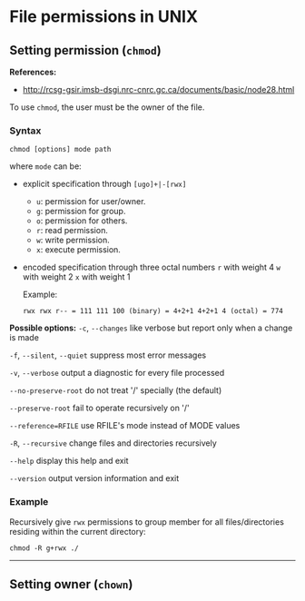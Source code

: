 # File permissions in UNIX


## Setting permission (`chmod`)

**References:**
- http://rcsg-gsir.imsb-dsgi.nrc-cnrc.gc.ca/documents/basic/node28.html


To use `chmod`, the user must be the owner of the file.


### Syntax

~~~~
chmod [options] mode path
~~~~


where `mode` can be:
- explicit specification through `[ugo]+|-[rwx]`


	- `u`: permission for user/owner. 
	- `g`: permission for group. 
	- `o`: permission for others. 
	- `r`: read permission. 
	- `w`: write permission. 
	- `x`: execute permission. 

- encoded specification through three octal numbers
	`r` with weight 4
    `w` with weight 2
	`x` with weight 1

	Example:
	
	~~~~
	rwx rwx r-- = 111 111 100 (binary) = 4+2+1 4+2+1 4 (octal) = 774
	~~~~


**Possible options:**
`-c`, `--changes`
       like verbose but report only when a change is made

`-f`, `--silent`, `--quiet`
       suppress most error messages

`-v`, `--verbose`
       output a diagnostic for every file processed

`--no-preserve-root`
       do not treat '/' specially (the default)

`--preserve-root`
       fail to operate recursively on '/'

`--reference=RFILE`
       use RFILE's mode instead of MODE values

`-R`, `--recursive`
       change files and directories recursively

`--help` display this help and exit

`--version`
       output version information and exit


### Example

Recursively give `rwx` permissions to group member for all files/directories residing within the current directory:

~~~~
chmod -R g+rwx ./
~~~~

---------------------------------------------------------------------------------

## Setting owner (`chown`)


